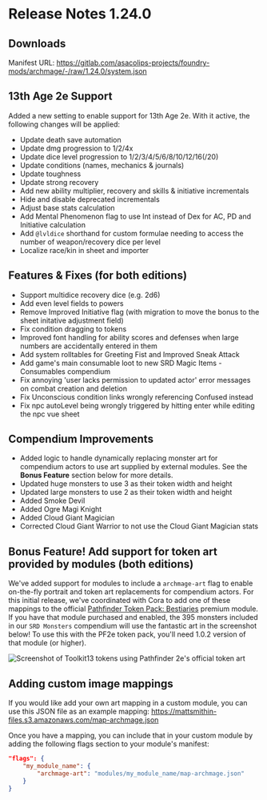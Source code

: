 # Release Notes 1.24.0

## Downloads

Manifest URL: https://gitlab.com/asacolips-projects/foundry-mods/archmage/-/raw/1.24.0/system.json

## 13th Age 2e Support

Added a new setting to enable support for 13th Age 2e. With it active, the following changes will be applied:

- Update death save automation
- Update dmg progression to 1/2/4x
- Update dice level progression to 1/2/3/4/5/6/8/10/12/16(/20)
- Update conditions (names, mechanics & journals)
- Update toughness
- Update strong recovery
- Add new ability multiplier, recovery and skills & initiative incrementals
- Hide and disable deprecated incrementals
- Adjust base stats calculation
- Add Mental Phenomenon flag to use Int instead of Dex for AC, PD and Initiative calculation
- Add `@lvldice` shorthand for custom formulae needing to access the number of weapon/recovery dice per level
- Localize race/kin in sheet and importer

## Features & Fixes (for both editions)

- Support multidice recovery dice (e.g. 2d6)
- Add even level fields to powers
- Remove Improved Initiative flag (with migration to move the bonus to the sheet initative adjustment field)
- Fix condition dragging to tokens
- Improved font handling for ability scores and defenses when large numbers are accidentally entered in them
- Add system rolltables for Greeting Fist and Improved Sneak Attack
- Add game's main consumable loot to new SRD Magic Items - Consumables compendium
- Fix annoying 'user lacks permission to updated actor' error messages on combat creation and deletion
- Fix Unconscious condition links wrongly referencing Confused instead 
- Fix npc autoLevel being wrongly triggered by hitting enter while editing the npc vue sheet

## Compendium Improvements

- Added logic to handle dynamically replacing monster art for compendium actors to use art supplied by external modules. See the **Bonus Feature** section below for more details.
- Updated huge monsters to use 3 as their token width and height
- Updated large monsters to use 2 as their token width and height
- Added Smoke Devil
- Added Ogre Magi Knight
- Added Cloud Giant Magician
- Corrected Cloud Giant Warrior to not use the Cloud Giant Magician stats

## Bonus Feature! Add support for token art provided by modules (both editions)

We've added support for modules to include a `archmage-art` flag to enable on-the-fly portrait and token art replacements for compendium actors. For this initial release, we've coordinated with Cora to add one of these mappings to the official [Pathfinder Token Pack: Bestiaries](https://foundryvtt.com/packages/pf2e-tokens-bestiaries) premium module. If you have that module purchased and enabled, the 395 monsters included in our `SRD Monsters` compendium will use the fantastic art in the screenshot below! To use this with the PF2e token pack, you'll need 1.0.2 version of that module (or higher).

![Screenshot of Toolkit13 tokens using Pathfinder 2e's official token art](https://mattsmithin-files.s3.amazonaws.com/screenshots/13a-pf2e-token-art.webp)

## Adding custom image mappings

If you would like add your own art mapping in a custom module, you can use this JSON file as an example mapping: https://mattsmithin-files.s3.amazonaws.com/map-archmage.json

Once you have a mapping, you can include that in your custom module by adding the following flags section to your module's manifest:

```json
"flags": {
    "my_module_name": {
        "archmage-art": "modules/my_module_name/map-archmage.json"
    }
}
```